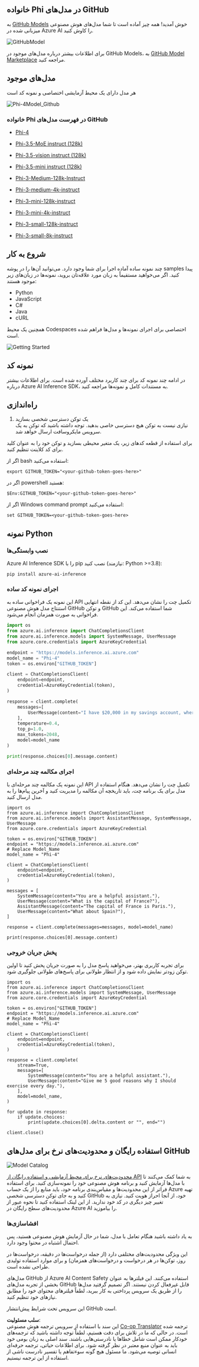 <!--
CO_OP_TRANSLATOR_METADATA:
{
  "original_hash": "fb67a08b9fc911a10ed58081fadef416",
  "translation_date": "2025-05-07T15:09:51+00:00",
  "source_file": "md/01.Introduction/02/02.GitHubModel.md",
  "language_code": "fa"
}
-->
## خانواده Phi در مدل‌های GitHub

به [GitHub Models](https://github.com/marketplace/models) خوش آمدید! همه چیز آماده است تا شما مدل‌های هوش مصنوعی میزبانی شده در Azure AI را کاوش کنید.

![GitHubModel](../../../../../translated_images/GitHub_ModelCatalog.aa43c51c36454747ca1cc1ffa799db02cc66b4fb7e8495311701adb072442df8.fa.png)

برای اطلاعات بیشتر درباره مدل‌های موجود در GitHub Models، به [GitHub Model Marketplace](https://github.com/marketplace/models) مراجعه کنید.

## مدل‌های موجود

هر مدل دارای یک محیط آزمایشی اختصاصی و نمونه کد است

![Phi-4Model_Github](../../../../../translated_images/GitHub_ModelPlay.cf6a9f1106e048535478f17ed0078551c3959884e4083eb62a895bb089dd831c.fa.png)

### خانواده Phi در فهرست مدل‌های GitHub

- [Phi-4](https://github.com/marketplace/models/azureml/Phi-4)

- [Phi-3.5-MoE instruct (128k)](https://github.com/marketplace/models/azureml/Phi-3-5-MoE-instruct)

- [Phi-3.5-vision instruct (128k)](https://github.com/marketplace/models/azureml/Phi-3-5-vision-instruct)

- [Phi-3.5-mini instruct (128k)](https://github.com/marketplace/models/azureml/Phi-3-5-mini-instruct)

- [Phi-3-Medium-128k-Instruct](https://github.com/marketplace/models/azureml/Phi-3-medium-128k-instruct)

- [Phi-3-medium-4k-instruct](https://github.com/marketplace/models/azureml/Phi-3-medium-4k-instruct)

- [Phi-3-mini-128k-instruct](https://github.com/marketplace/models/azureml/Phi-3-mini-128k-instruct)

- [Phi-3-mini-4k-instruct](https://github.com/marketplace/models/azureml/Phi-3-mini-4k-instruct)

- [Phi-3-small-128k-instruct](https://github.com/marketplace/models/azureml/Phi-3-small-128k-instruct)

- [Phi-3-small-8k-instruct](https://github.com/marketplace/models/azureml/Phi-3-small-8k-instruct)

## شروع به کار

چند نمونه ساده آماده اجرا برای شما وجود دارد. می‌توانید آن‌ها را در پوشه samples پیدا کنید. اگر می‌خواهید مستقیماً به زبان مورد علاقه‌تان بروید، نمونه‌ها در زبان‌های زیر موجود هستند:

- Python  
- JavaScript  
- C#  
- Java  
- cURL  

همچنین یک محیط Codespaces اختصاصی برای اجرای نمونه‌ها و مدل‌ها فراهم شده است.

![Getting Started](../../../../../translated_images/GitHub_ModelGetStarted.150220a802da6fb67944ad93c1a4c7b8a9811e43d77879a149ecf54c02928c6b.fa.png)

## نمونه کد

در ادامه چند نمونه کد برای چند کاربرد مختلف آورده شده است. برای اطلاعات بیشتر درباره Azure AI Inference SDK، به مستندات کامل و نمونه‌ها مراجعه کنید.

## راه‌اندازی

1. یک توکن دسترسی شخصی بسازید  
نیازی نیست به توکن هیچ دسترسی خاصی بدهید. توجه داشته باشید که توکن به یک سرویس مایکروسافت ارسال خواهد شد.

برای استفاده از قطعه کدهای زیر، یک متغیر محیطی بسازید و توکن خود را به عنوان کلید برای کد کلاینت تنظیم کنید.

اگر از bash استفاده می‌کنید:  
```
export GITHUB_TOKEN="<your-github-token-goes-here>"
```  
اگر در powershell هستید:  

```
$Env:GITHUB_TOKEN="<your-github-token-goes-here>"
```  

اگر از Windows command prompt استفاده می‌کنید:  

```
set GITHUB_TOKEN=<your-github-token-goes-here>
```  

## نمونه Python

### نصب وابستگی‌ها  
Azure AI Inference SDK را با pip نصب کنید (نیازمند: Python >=3.8):

```
pip install azure-ai-inference
```  
### اجرای نمونه کد ساده

این نمونه یک فراخوانی ساده به API تکمیل چت را نشان می‌دهد. این کد از نقطه انتهایی استنتاج مدل هوش مصنوعی GitHub و توکن GitHub شما استفاده می‌کند. این فراخوانی به صورت همزمان انجام می‌شود.

```python
import os
from azure.ai.inference import ChatCompletionsClient
from azure.ai.inference.models import SystemMessage, UserMessage
from azure.core.credentials import AzureKeyCredential

endpoint = "https://models.inference.ai.azure.com"
model_name = "Phi-4"
token = os.environ["GITHUB_TOKEN"]

client = ChatCompletionsClient(
    endpoint=endpoint,
    credential=AzureKeyCredential(token),
)

response = client.complete(
    messages=[
        UserMessage(content="I have $20,000 in my savings account, where I receive a 4% profit per year and payments twice a year. Can you please tell me how long it will take for me to become a millionaire? Also, can you please explain the math step by step as if you were explaining it to an uneducated person?"),
    ],
    temperature=0.4,
    top_p=1.0,
    max_tokens=2048,
    model=model_name
)

print(response.choices[0].message.content)
```

### اجرای مکالمه چند مرحله‌ای

این نمونه یک مکالمه چند مرحله‌ای با API تکمیل چت را نشان می‌دهد. هنگام استفاده از مدل برای یک برنامه چت، باید تاریخچه آن مکالمه را مدیریت کنید و آخرین پیام‌ها را به مدل ارسال کنید.

```
import os
from azure.ai.inference import ChatCompletionsClient
from azure.ai.inference.models import AssistantMessage, SystemMessage, UserMessage
from azure.core.credentials import AzureKeyCredential

token = os.environ["GITHUB_TOKEN"]
endpoint = "https://models.inference.ai.azure.com"
# Replace Model_Name
model_name = "Phi-4"

client = ChatCompletionsClient(
    endpoint=endpoint,
    credential=AzureKeyCredential(token),
)

messages = [
    SystemMessage(content="You are a helpful assistant."),
    UserMessage(content="What is the capital of France?"),
    AssistantMessage(content="The capital of France is Paris."),
    UserMessage(content="What about Spain?"),
]

response = client.complete(messages=messages, model=model_name)

print(response.choices[0].message.content)
```

### پخش جریان خروجی

برای تجربه کاربری بهتر، می‌خواهید پاسخ مدل را به صورت جریان پخش کنید تا اولین توکن زودتر نمایش داده شود و از انتظار طولانی برای پاسخ‌های طولانی جلوگیری شود.

```
import os
from azure.ai.inference import ChatCompletionsClient
from azure.ai.inference.models import SystemMessage, UserMessage
from azure.core.credentials import AzureKeyCredential

token = os.environ["GITHUB_TOKEN"]
endpoint = "https://models.inference.ai.azure.com"
# Replace Model_Name
model_name = "Phi-4"

client = ChatCompletionsClient(
    endpoint=endpoint,
    credential=AzureKeyCredential(token),
)

response = client.complete(
    stream=True,
    messages=[
        SystemMessage(content="You are a helpful assistant."),
        UserMessage(content="Give me 5 good reasons why I should exercise every day."),
    ],
    model=model_name,
)

for update in response:
    if update.choices:
        print(update.choices[0].delta.content or "", end="")

client.close()
```

## استفاده رایگان و محدودیت‌های نرخ برای مدل‌های GitHub

![Model Catalog](../../../../../translated_images/GitHub_Model.ca6c125cb3117d0ea7c2e204b066ee4619858d28e7b1a419c262443c5e9a2d5b.fa.png)

[محدودیت‌های نرخ برای محیط آزمایشی و استفاده رایگان از API](https://docs.github.com/en/github-models/prototyping-with-ai-models#rate-limits) به شما کمک می‌کنند تا با مدل‌ها آزمایش کنید و برنامه هوش مصنوعی خود را نمونه‌سازی کنید. برای استفاده فراتر از این محدودیت‌ها و مقیاس‌بندی برنامه خود، باید منابع را از یک حساب Azure تهیه کنید و به جای توکن دسترسی شخصی GitHub خود، از آنجا احراز هویت کنید. نیازی به تغییر چیز دیگری در کد خود ندارید. از این لینک استفاده کنید تا نحوه عبور از محدودیت‌های سطح رایگان در Azure AI را بیاموزید.

### افشاسازی‌ها

به یاد داشته باشید هنگام تعامل با مدل، شما در حال آزمایش هوش مصنوعی هستید، پس احتمال اشتباه در محتوا وجود دارد.

این ویژگی محدودیت‌های مختلفی دارد (از جمله درخواست‌ها در دقیقه، درخواست‌ها در روز، توکن‌ها در هر درخواست و درخواست‌های همزمان) و برای موارد استفاده تولیدی طراحی نشده است.

مدل‌های GitHub از Azure AI Content Safety استفاده می‌کنند. این فیلترها به عنوان بخشی از تجربه مدل‌های GitHub قابل غیرفعال کردن نیستند. اگر تصمیم گرفتید مدل‌ها را از طریق یک سرویس پرداختی به کار ببرید، لطفاً فیلترهای محتوای خود را مطابق نیازهای خود تنظیم کنید.

این سرویس تحت شرایط پیش‌انتشار GitHub است.

**سلب مسئولیت**:  
این سند با استفاده از سرویس ترجمه هوش مصنوعی [Co-op Translator](https://github.com/Azure/co-op-translator) ترجمه شده است. در حالی که ما در تلاش برای دقت هستیم، لطفاً توجه داشته باشید که ترجمه‌های خودکار ممکن است شامل خطاها یا نادرستی‌هایی باشند. سند اصلی به زبان بومی خود باید به عنوان منبع معتبر در نظر گرفته شود. برای اطلاعات حیاتی، ترجمه حرفه‌ای انسانی توصیه می‌شود. ما مسئول هیچ گونه سوءتفاهم یا تفسیر نادرست ناشی از استفاده از این ترجمه نیستیم.